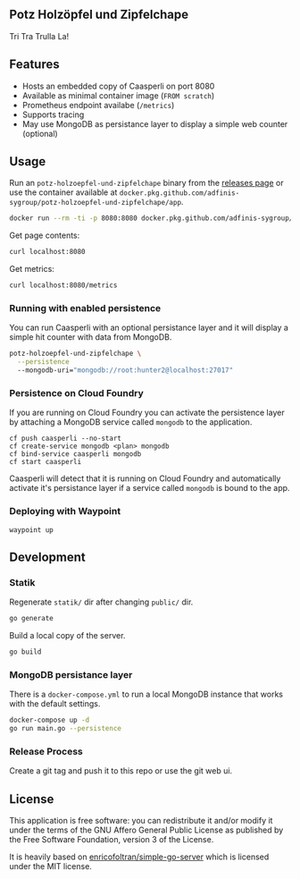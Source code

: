 ## Potz Holzöpfel und Zipfelchape

Tri Tra Trulla La!

## Features

* Hosts an embedded copy of Caasperli on port 8080
* Available as minimal container image (`FROM scratch`)
* Prometheus endpoint availabe (`/metrics`)
* Supports tracing
* May use MongoDB as persistance layer to display a simple web counter (optional)

## Usage

Run an `potz-holzoepfel-und-zipfelchape` binary from the [releases page](https://github.com/adfinis-sygroup/potz-holzoepfel-und-zipfelchape/releases) or use
the container available at `docker.pkg.github.com/adfinis-sygroup/potz-holzoepfel-und-zipfelchape/app`.

```bash
docker run --rm -ti -p 8080:8080 docker.pkg.github.com/adfinis-sygroup/potz-holzoepfel-und-zipfelchape/app
```

Get page contents:
```bash
curl localhost:8080
```

Get metrics:
```bash
curl localhost:8080/metrics
```

### Running with enabled persistence

You can run Caasperli with an optional persistance layer and it will display a
simple hit counter with data from MongoDB.

```bash
potz-holzoepfel-und-zipfelchape \
  --persistence
  --mongodb-uri="mongodb://root:hunter2@localhost:27017"
```

### Persistence on Cloud Foundry

If you are running on Cloud Foundry you can activate the persistence layer by
attaching a MongoDB service called `mongodb` to the application.

```
cf push caasperli --no-start
cf create-service mongodb <plan> mongodb
cf bind-service caasperli mongodb
cf start caasperli
```

Caasperli will detect that it is running on Cloud Foundry and automatically
activate it's persistance layer if a service called `mongodb` is bound to the
app.

### Deploying with Waypoint

```
waypoint up
````

## Development

### Statik
Regenerate `statik/` dir after changing `public/` dir.

```bash
go generate
```

Build a local copy of the server.

```bash
go build
```

### MongoDB persistance layer

There is a `docker-compose.yml` to run a local MongoDB instance that works
with the default settings.

```bash
docker-compose up -d
go run main.go --persistence
```

### Release Process

Create a git tag and push it to this repo or use the git web ui.

## License

This application is free software: you can redistribute it and/or modify it under the terms of the GNU Affero General Public License as published by the Free Software Foundation, version 3 of the License.

It is heavily based on [enricofoltran/simple-go-server](https://github.com/enricofoltran/simple-go-server) which is licensed under the MIT license.
